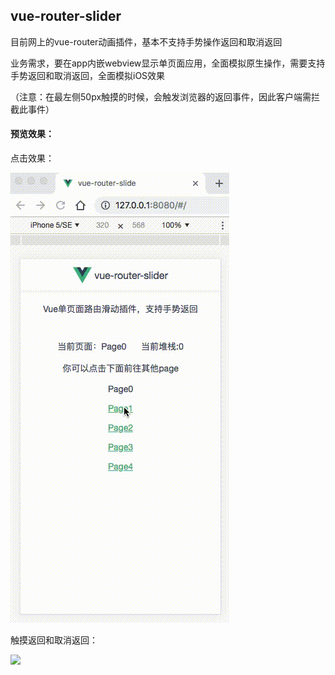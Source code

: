 ## vue-router-slider

目前网上的vue-router动画插件，基本不支持手势操作返回和取消返回

业务需求，要在app内嵌webview显示单页面应用，全面模拟原生操作，需要支持手势返回和取消返回，全面模拟iOS效果

（注意：在最左侧50px触摸的时候，会触发浏览器的返回事件，因此客户端需拦截此事件）

#### 预览效果：

点击效果：

![](./doc/点击.gif)

触摸返回和取消返回：

![](./doc/滑动.gif)
